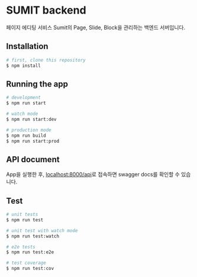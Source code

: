 # SUMIT backend

페이지 에디팅 서비스 Sumit의 Page, Slide, Block을 관리하는 백엔드 서버입니다.

## Installation

```bash
# first, clone this repository
$ npm install
```

## Running the app

```bash
# development
$ npm run start

# watch mode
$ npm run start:dev

# production mode
$ npm run build
$ npm run start:prod
```

## API document

App을 실행한 후, [localhost:8000/api](localhost:8000/api)로 접속하면 swagger docs를 확인할 수 있습니다.

## Test

```bash
# unit tests
$ npm run test

# unit test with watch mode
$ npm run test:watch

# e2e tests
$ npm run test:e2e

# test coverage
$ npm run test:cov
```
